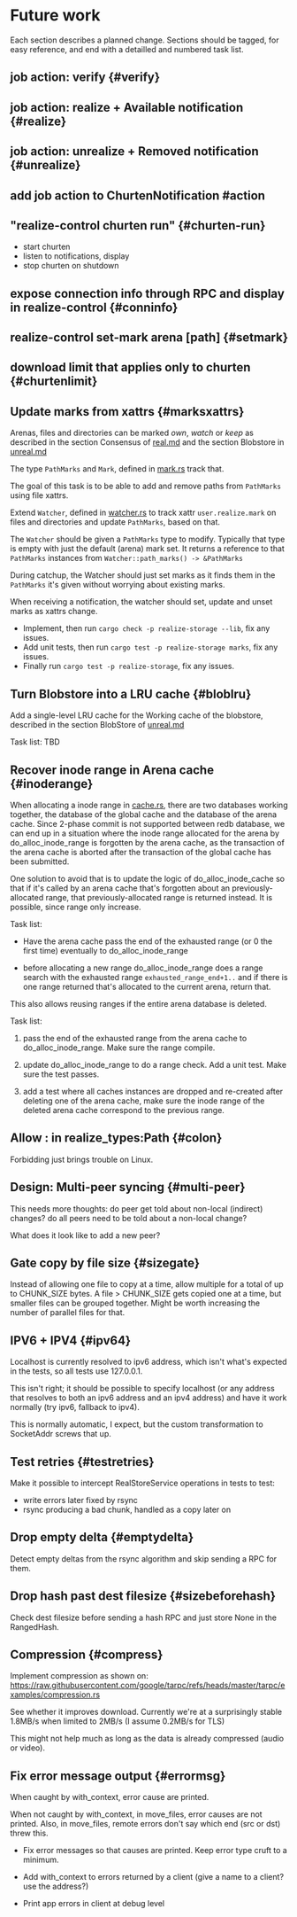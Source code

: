 # Future work

Each section describes a planned change. Sections should be tagged,
for easy reference, and end with a detailled and numbered task list.

## job action: verify {#verify}
## job action: realize + Available notification {#realize}
## job action: unrealize + Removed notification {#unrealize}
## add job action to ChurtenNotification #action
## "realize-control churten run" {#churten-run}
  - start churten
  - listen to notifications, display
  - stop churten on shutdown
## expose connection info through RPC and display in realize-control {#conninfo}
## realize-control set-mark arena [path] {#setmark}
## download limit that applies only to churten {#churtenlimit}

## Update marks from xattrs {#marksxattrs}

Arenas, files and directories can be marked *own*, *watch* or *keep*
as described in the section Consensus of [real.md](real.md) and the
section Blobstore in [unreal.md](unreal.md)

The type `PathMarks` and `Mark`, defined in
[mark.rs](../crate/realize-storage/src/mark.rs) track that.

The goal of this task is to be able to add and remove paths from
`PathMarks` using file xattrs.

Extend `Watcher`, defined in
[watcher.rs](../crate/realize-storage/src/real/watcher.rs) to track
xattr `user.realize.mark` on files and directories and update
`PathMarks`, based on that.

The `Watcher` should be given a `PathMarks` type to modify. Typically
that type is empty with just the default (arena) mark set. It returns
a reference to that `PathMarks` instances from `Watcher::path_marks()
-> &PathMarks`

During catchup, the Watcher should just set marks as it finds them in
the `PathMarks` it's given without worrying about existing marks.

When receiving a notification, the watcher should set, update and
unset marks as xattrs change.

- Implement, then run `cargo check -p realize-storage --lib`, fix
  any issues.
- Add unit tests, then run `cargo test -p realize-storage marks`,
  fix any issues.
- Finally run `cargo test -p realize-storage`, fix any issues.

## Turn Blobstore into a LRU cache {#bloblru}

Add a single-level LRU cache for the Working cache of the blobstore,
described in the section BlobStore of [unreal.md](unreal.md)

Task list: TBD

## Recover inode range in Arena cache {#inoderange}

When allocating a inode range in
[cache.rs](../crate/realize-storage/src/unreal/cache.rs), there are
two databases working together, the database of the global cache and
the database of the arena cache. Since 2-phase commit is not supported
between redb database, we can end up in a situation where the inode
range allocated for the arena by do_alloc_inode_range is forgotten by the
arena cache, as the transaction of the arena cache is aborted after
the transaction of the global cache has been submitted.

One solution to avoid that is to update the logic of
do_alloc_inode_cache so that if it's called by an arena cache that's
forgotten about an previously-allocated range, that
previously-allocated range is returned instead. It is possible, since
range only increase.

Task list:

- Have the arena cache pass the end of the exhausted range (or 0 the
  first time) eventually to do_alloc_inode_range

- before allocating a new range do_alloc_inode_range does a range
  search with the exhausted range `exhausted_range_end+1..` and if
  there is one range returned that's allocated to the current arena,
  return that.

This also allows reusing ranges if the entire arena database is deleted.

Task list:

 1. pass the end of the exhausted range from the arena cache to
    do_alloc_inode_range. Make sure the range compile.

 2. update do_alloc_inode_range to do a range check. Add a unit test.
    Make sure the test passes.

 3. add a test where all caches instances are dropped and re-created
    after deleting one of the arena cache, make sure the inode range
    of the deleted arena cache correspond to the previous range.


## Allow : in realize_types:Path {#colon}

Forbidding just brings trouble on Linux.

## Design: Multi-peer syncing {#multi-peer}

This needs more thoughts: do peer get told about non-local (indirect)
changes? do all peers need to be told about a non-local change?

What does it look like to add a new peer?

## Gate copy by file size {#sizegate}

Instead of allowing one file to copy at a time, allow multiple for a
total of up to CHUNK_SIZE bytes. A file > CHUNK_SIZE gets copied one
at a time, but smaller files can be grouped together. Might be worth
increasing the number of parallel files for that.

## IPV6 + IPV4 {#ipv64}

Localhost is currently resolved to ipv6 address, which isn't what's
expected in the tests, so all tests use 127.0.0.1.

This isn't right; it should be possible to specify localhost (or any
address that resolves to both an ipv6 address and an ipv4 address) and
have it work normally (try ipv6, fallback to ipv4).

This is normally automatic, I expect, but the custom transformation to
SocketAddr screws that up.

## Test retries {#testretries}

Make it possible to intercept RealStoreService operations in tests to
test:

- write errors later fixed by rsync
- rsync producing a bad chunk, handled as a copy later on

## Drop empty delta {#emptydelta}

Detect empty deltas from the rsync algorithm and skip sending a RPC
for them.

## Drop hash past dest filesize {#sizebeforehash}

Check dest filesize before sending a hash RPC and just store None in
the RangedHash.

## Compression {#compress}

Implement compression as shown on:
https://raw.githubusercontent.com/google/tarpc/refs/heads/master/tarpc/examples/compression.rs

See whether it improves download. Currently we're at a surprisingly
stable 1.8MB/s when limited to 2MB/s (I assume 0.2MB/s for TLS)

This might not help much as long as the data is already compressed
(audio or video).

## Fix error message output {#errormsg}

When caught by with_context, error cause are printed.

When not caught by with_context, in move_files, error causes are not
printed. Also, in move_files, remote errors don't say which end (src
or dst) threw this.

- Fix error messages so that causes are printed. Keep error type cruft
  to a minimum.

- Add with_context to errors returned by a client (give a name to a
  client? use the address?)

- Print app errors in client at debug level
